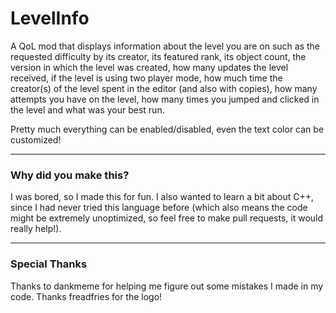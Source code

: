 # LevelInfo

A QoL mod that displays information about the level you are on such as the requested difficulty by its creator, its featured rank, its object count, the version in which the level was created, how many updates the level received, if the level is using two player mode, how much time the creator(s) of the level spent in the editor (and also with copies), how many attempts you have on the level, how many times you jumped and clicked in the level and what was your best run.

Pretty much everything can be enabled/disabled, even the text color can be customized!

----------
### Why did you make this?

I was bored, so I made this for fun. I also wanted to learn a bit about C++, since I had never tried this language before (which also means the code might be extremely unoptimized, so feel free to make pull requests, it would really help!).

----------
### Special Thanks

Thanks to dankmeme for helping me figure out some mistakes I made in my code.
Thanks freadfries for the logo!